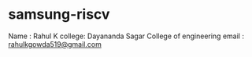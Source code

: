 # samsung-riscv
Name : Rahul K
college: Dayananda Sagar College of engineering 
email : rahulkgowda519@gmail.com
